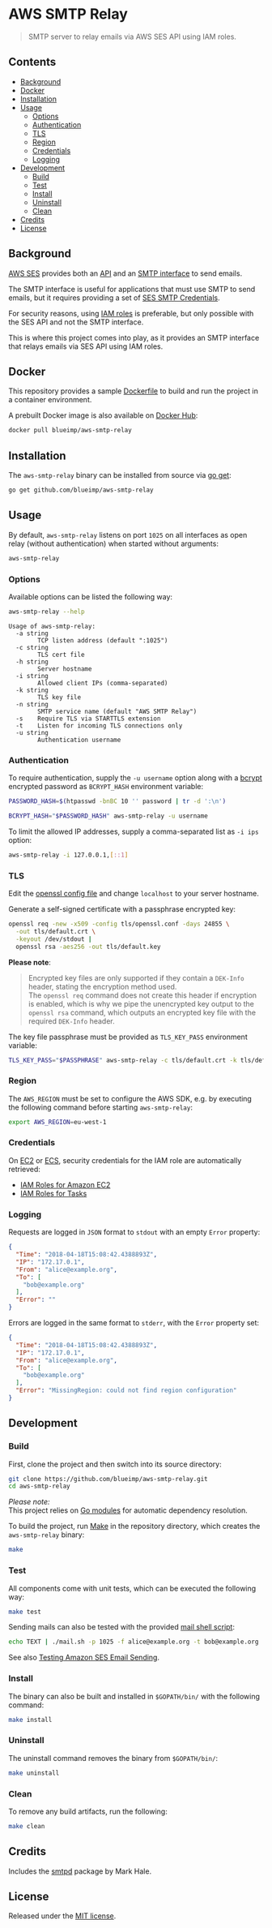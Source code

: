 # AWS SMTP Relay
> SMTP server to relay emails via AWS SES API using IAM roles.

## Contents
- [Background](#background)
- [Docker](#docker)
- [Installation](#installation)
- [Usage](#usage)
  * [Options](#options)
  * [Authentication](#authentication)
  * [TLS](#tls)
  * [Region](#region)
  * [Credentials](#credentials)
  * [Logging](#logging)
- [Development](#development)
  * [Build](#build)
  * [Test](#test)
  * [Install](#install)
  * [Uninstall](#uninstall)
  * [Clean](#clean)
- [Credits](#credits)
- [License](#license)

## Background
[AWS SES](https://docs.aws.amazon.com/ses/latest/DeveloperGuide/Welcome.html)
provides both an
[API](https://docs.aws.amazon.com/ses/latest/DeveloperGuide/send-email-api.html)
and an [SMTP interface](https://docs.aws.amazon.com/ses/latest/DeveloperGuide/send-email-smtp.html)
to send emails.

The SMTP interface is useful for applications that must use SMTP to send emails,
but it requires providing a set of
[SES SMTP Credentials](https://docs.aws.amazon.com/ses/latest/DeveloperGuide/smtp-credentials.html).

For security reasons, using
[IAM roles](https://docs.aws.amazon.com/IAM/latest/UserGuide/id_roles.html)
is preferable, but only possible with the SES API and not the SMTP interface.

This is where this project comes into play, as it provides an SMTP interface
that relays emails via SES API using IAM roles.

## Docker
This repository provides a sample [Dockerfile](Dockerfile) to build and run the
project in a container environment.

A prebuilt Docker image is also available on
[Docker Hub](https://hub.docker.com/r/blueimp/aws-smtp-relay/):

```sh
docker pull blueimp/aws-smtp-relay
```

## Installation
The `aws-smtp-relay` binary can be installed from source via
[go get](https://golang.org/cmd/go/):

```sh
go get github.com/blueimp/aws-smtp-relay
```

## Usage
By default, `aws-smtp-relay` listens on port `1025` on all interfaces as open
relay (without authentication) when started without arguments:

```sh
aws-smtp-relay
```

### Options
Available options can be listed the following way:

```sh
aws-smtp-relay --help
```

```
Usage of aws-smtp-relay:
  -a string
    	TCP listen address (default ":1025")
  -c string
    	TLS cert file
  -h string
    	Server hostname
  -i string
    	Allowed client IPs (comma-separated)
  -k string
    	TLS key file
  -n string
    	SMTP service name (default "AWS SMTP Relay")
  -s	Require TLS via STARTTLS extension
  -t	Listen for incoming TLS connections only
  -u string
    	Authentication username
```

### Authentication
To require authentication, supply the `-u username` option along with a
[bcrypt](https://en.wikipedia.org/wiki/Bcrypt) encrypted password as
`BCRYPT_HASH` environment variable:

```sh
PASSWORD_HASH=$(htpasswd -bnBC 10 '' password | tr -d ':\n')

BCRYPT_HASH="$PASSWORD_HASH" aws-smtp-relay -u username
```

To limit the allowed IP addresses, supply a comma-separated list as `-i ips`
option:

```sh
aws-smtp-relay -i 127.0.0.1,[::1]
```

### TLS
Edit the [openssl config file](tls/openssl.conf) and change `localhost` to your
server hostname.

Generate a self-signed certificate with a passphrase encrypted key:

```sh
openssl req -new -x509 -config tls/openssl.conf -days 24855 \
  -out tls/default.crt \
  -keyout /dev/stdout |
  openssl rsa -aes256 -out tls/default.key
```

**Please note**:  
> Encrypted key files are only supported if they contain a `DEK-Info` header,
> stating the encryption method used.  
> The `openssl req` command does not create this header if encryption is
> enabled, which is why we pipe the unencrypted key output to the
> `openssl rsa` command, which outputs an encrypted key file with the required
> `DEK-Info` header.

The key file passphrase must be provided as `TLS_KEY_PASS` environment variable:

```sh
TLS_KEY_PASS="$PASSPHRASE" aws-smtp-relay -c tls/default.crt -k tls/default.key
```

### Region
The `AWS_REGION` must be set to configure the AWS SDK, e.g. by executing the
following command before starting `aws-smtp-relay`:

```sh
export AWS_REGION=eu-west-1
```

### Credentials
On [EC2](https://docs.aws.amazon.com/AWSEC2/latest/UserGuide/concepts.html) or
[ECS](https://docs.aws.amazon.com/AmazonECS/latest/developerguide/Welcome.html),
security credentials for the IAM role are automatically retrieved:

* [IAM Roles for Amazon EC2](https://docs.aws.amazon.com/AWSEC2/latest/UserGuide/iam-roles-for-amazon-ec2.html)
* [IAM Roles for Tasks](https://docs.aws.amazon.com/AmazonECS/latest/developerguide/task-iam-roles.html)

### Logging
Requests are logged in `JSON` format to `stdout` with an empty `Error` property:

```json
{
  "Time": "2018-04-18T15:08:42.4388893Z",
  "IP": "172.17.0.1",
  "From": "alice@example.org",
  "To": [
    "bob@example.org"
  ],
  "Error": ""
}
```

Errors are logged in the same format to `stderr`, with the `Error` property set:

```json
{
  "Time": "2018-04-18T15:08:42.4388893Z",
  "IP": "172.17.0.1",
  "From": "alice@example.org",
  "To": [
    "bob@example.org"
  ],
  "Error": "MissingRegion: could not find region configuration"
}
```

## Development

### Build
First, clone the project and then switch into its source directory:

```sh
git clone https://github.com/blueimp/aws-smtp-relay.git
cd aws-smtp-relay
```

*Please note:*  
This project relies on [Go modules](https://github.com/golang/go/wiki/Modules)
for automatic dependency resolution.

To build the project, run
[Make](https://en.wikipedia.org/wiki/Make_\(software\)) in the repository
directory, which creates the `aws-smtp-relay` binary:

```sh
make
```

### Test
All components come with unit tests, which can be executed the following way:

```sh
make test
```

Sending mails can also be tested with the provided [mail shell script](mail.sh):

```sh
echo TEXT | ./mail.sh -p 1025 -f alice@example.org -t bob@example.org
```

See also
[Testing Amazon SES Email Sending](https://docs.aws.amazon.com/ses/latest/DeveloperGuide/mailbox-simulator.html).

### Install
The binary can also be built and installed in `$GOPATH/bin/` with the following
command:

```sh
make install
```

### Uninstall
The uninstall command removes the binary from `$GOPATH/bin/`:

```sh
make uninstall
```

### Clean
To remove any build artifacts, run the following:

```sh
make clean
```

## Credits
Includes the [smtpd](https://github.com/mhale/smtpd) package by Mark Hale.

## License
Released under the [MIT license](LICENSE.txt).
